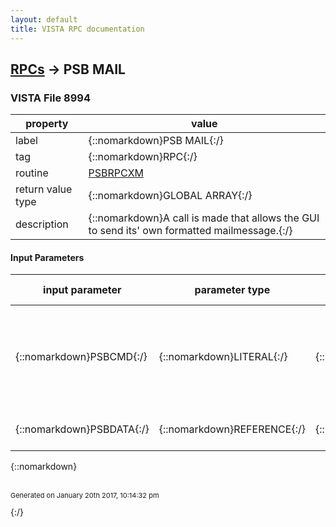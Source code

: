 ```yaml
---
layout: default
title: VISTA RPC documentation
---
```




## [RPCs](TableOfContent.md) &#8594; PSB MAIL 



### VISTA File 8994 


 property | value 
--- | --- 
 label | {::nomarkdown}PSB MAIL{:/}
 tag | {::nomarkdown}RPC{:/}
 routine | [PSBRPCXM](http://code.osehra.org/dox/Routine_PSBRPCXM_source.html)
 return value type | {::nomarkdown}GLOBAL ARRAY{:/}
 description | {::nomarkdown}A call is made that allows the GUI to send its' own formatted mailmessage.{:/}

#### Input Parameters

| input parameter | parameter type | maximum data length | required | description | 
| --- | --- | --- | --- | --- | 
| {::nomarkdown}PSBCMD{:/} | {::nomarkdown}LITERAL{:/} | {::nomarkdown}30{:/} | {::nomarkdown}true{:/} | {::nomarkdown}The type of action being attempted:        \CREATE\        \APPEND\        \SUBJECT\        \SENDTO\        \EXECUTE\{:/} | 
| {::nomarkdown}PSBDATA{:/} | {::nomarkdown}REFERENCE{:/} | {::nomarkdown}80{:/} | {::nomarkdown}true{:/} | {::nomarkdown}The text to be acted on.{:/} | 

{::nomarkdown} <br/><br/><p style="font-size: 11px">Generated on January 20th 2017, 10:14:32 pm</p>{:/}